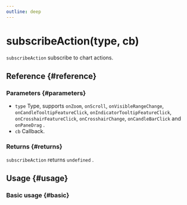 ```yaml
---
outline: deep
---
```


# subscribeAction(type, cb)
`subscribeAction` subscribe to chart actions.

## Reference {#reference}
<!-- @include: @/@views/api/references/instance/subscribeAction.md -->

### Parameters {#parameters}
- `type` Type, supports `onZoom`, `onScroll`, `onVisibleRangeChange`, `onCandleTooltipFeatureClick`, `onIndicatorTooltipFeatureClick`, `onCrosshairFeatureClick`, `onCrosshairChange`, `onCandleBarClick` and `onPaneDrag` .
- `cb` Callback.

### Returns {#returns}
`subscribeAction` returns `undefined` .

## Usage {#usage}
<script setup>
import SubscribeAction from '../../../@views/api/samples/subscribeAction/index.vue'
</script>

### Basic usage {#basic}
<SubscribeAction/>